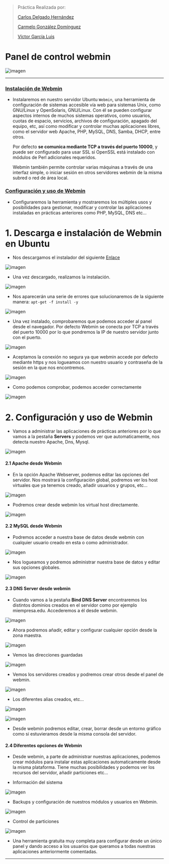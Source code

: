 ﻿
>Práctica Realizada por:
>
>[Carlos Delgado Hernández](https://github.com/carlsjdh)
>
>[Carmelo González Domínguez](https://github.com/SilverGG)
>
>[Víctor García Luis](https://github.com/victorvgl)


# Panel de control webmin

![imagen](./img/portada.png)

---

### [Instalación de Webmin](#1)

+ Instalaremos en nuestro servidor Ubuntu `Webmin`, una herramienta de configuración de sistemas accesible vía web para sistemas Unix, como GNU/Linux y OpenSolaris, GNU/Linux. Con él se pueden configurar aspectos internos de muchos sistemas operativos, como usuarios, cuotas de espacio, servicios, archivos de configuración, apagado del equipo, etc, así como modificar y controlar muchas aplicaciones libres, como el servidor web Apache, PHP, MySQL, DNS, Samba, DHCP, entre otros.

  Por defecto **se comunica mediante TCP a través del puerto 10000**, y puede ser configurado para usar SSL si OpenSSL está instalado con módulos de Perl adicionales requeridos.

  Webmin también permite controlar varias máquinas a través de una interfaz simple, o iniciar sesión en otros servidores webmin de la misma subred o red de área local.

### [Configuración y uso de Webmin](#2)

+ Configuraremos la herramienta y mostraremos los múltiples usos y posibilidades para gestionar, modificar y controlar las aplicaciones instaladas en prácticas anteriores como PHP, MySQL, DNS etc...


# <a name="1"></a> 1. Descarga e instalación de Webmin en Ubuntu

+ Nos descargamos el instalador del siguiente [Enlace](http://www.webmin.com/download.html)

![imagen](./img/01.png)

+ Una vez descargado, realizamos la instalación.

![imagen](./img/02.png)

+ Nos aparecerán una serie de errores que solucionaremos de la siguiente manera:
`apt-get -f install -y`

![imagen](./img/03.png)

+ Una vez instalado, comprobaremos que podemos acceder al panel desde el navegador. Por defecto Webmin se conecta por TCP a través del puerto 10000 por lo que pondremos la IP de nuestro servidor junto con el puerto.

![imagen](./img/04.png)

+ Aceptamos la conexión no segura ya que webmin accede por defecto mediante https y nos logueamos con nuestro usuario y contraseña de la sesión en la que nos encontremos.

![imagen](./img/06.png)

+ Como podemos comprobar, podemos acceder correctamente

![imagen](./img/07.png)

# <a name="2"></a> 2. Configuración y uso de Webmin

+ Vamos a administrar las aplicaciones de prácticas anteriores por lo que vamos a la pestaña **Servers** y podemos ver que automaticamente, nos detecta nuestro Apache, Dns, Mysql.

![imagen](./img/08.png)

#### 2.1 Apache desde Webmin

+ En la opción Apache Webserver, podemos editar las opciones del servidor. Nos mostrará la configuración global, podremos ver los host virtuales que ya tenemos creado, añadir usuarios y grupos, etc...

![imagen](./img/09.png)

+ Podremos crear desde webmin los virtual host directamente.

![imagen](./img/011.png)

#### 2.2 MySQL desde Webmin

+ Podremos acceder a nuestra base de datos desde webmin con cualquier usuario creado en esta o como administrador.


![imagen](./img/013.png)

+ Nos logueamos y podremos administrar nuestra base de datos y editar sus opciones globales.

![imagen](./img/014.png)


#### 2.3 DNS Server desde webmin

+ Cuando vamos a la pestaña **Bind DNS Server** encontraremos los distintos dominios creados en el servidor como por ejemplo miempresa.edu. Accederemos a él desde webmin.


![imagen](./img/015.png)

+ Ahora podremos añadir, editar y configurar cualquier opción desde la zona maestra.


![imagen](./img/016.png)

+ Vemos las direcciones guardadas

![imagen](./img/017.png)

+ Vemos los servidores creados y podremos crear otros desde el panel de webmin.

![imagen](./img/018.png)

+ Los diferentes alias creados, etc...

![imagen](./img/019.png)

![imagen](./img/020.png)

+ Desde webmin podremos editar, crear, borrar desde un entorno gráfico como si estuvieramos desde la misma consola del servidor.

#### 2.4 Diferentes opciones de Webmin

+ Desde webmin, a parte de administrar nuestras aplicaciones, podemos crear módulos para instalar estas aplicaciones automaticamente desde la misma plataforma. Tiene muchas posibilidades y podemos ver los recursos del servidor, añadir particiones etc...

+ Información del sistema

![imagen](./img/021.png)

+ Backups y configuración de nuestros módulos y usuarios en Webmin.

![imagen](./img/022.png)

+ Control de particiones

![imagen](./img/023.png)

+ Una herramienta gratuita muy completa para configurar desde un único panel y dando acceso a los usuarios que queramos a todas nuestras aplicaciones anteriormente comentadas.

---
